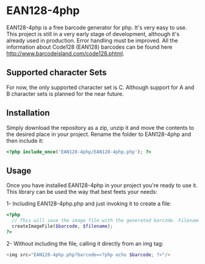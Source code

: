 EAN128-4php
===========

EAN128-4php is a free barcode generator for php. It's very easy to use. This project is still in a very early stage of 
development, although it's already used in production. Error handling must be improved. All the information about Code128 
(EAN128) barcodes can be found here http://www.barcodeisland.com/code128.phtml.

Supported character Sets
------------------------

For now, the only supported character set is C. Although support for A and B character sets is planned for the near future.

Installation
-----------

Simply download the repository as a zip, unzip it and move the contents to the desired place in your project. Rename the folder 
to EAN128-4php and then include it:

```php
<?php include_once('EAN128-4php/EAN128-4php.php'); ?>
```

Usage
-----

Once you have installed EAN128-4php in your project you're ready to use it. This library can be used the way that best feets your needs:

1- Including EAN128-4php.php and just invoking it to create a file:

```php
<?php
  // This will save the image file with the generated barcode. Filename is specified
  createImageFile($barcode, $filename);
?>
```

2- Without including the file, calling it directly from an img tag:

```php
<img src="EAN128-4php.php?barcode=<?php echo $barcode; ?>"/>
```